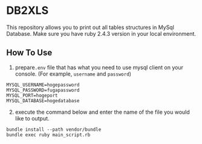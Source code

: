 # DB2XLS

This repository allows you to print out all tables structures in MySql Database.
Make sure you have ruby 2.4.3 version in your local environment.

## How To Use
1. prepare`.env` file that has what you need to use mysql client on your console. (For example, `username` and `password`) 

```.env
MYSQL_USERNAME=hogepassword
MYSQL_PASSWORD=fugapassword
MYSQL_PORT=hogeport
MYSQL_DATABASE=hogedatabase
```

2. execute the command below and enter the name of the file you would like to output.
```
bundle install --path vendor/bundle
bundle exec ruby main_script.rb
```

